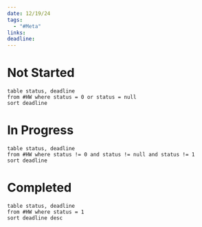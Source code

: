 ```yaml
---
date: 12/19/24
tags:
  - "#Meta"
links: 
deadline:
---
```

# Not Started
```dataview
table status, deadline
from #HW where status = 0 or status = null
sort deadline
```
# In Progress
```dataview
table status, deadline
from #HW where status != 0 and status != null and status != 1
sort deadline
```
# Completed
```dataview
table status, deadline
from #HW where status = 1
sort deadline desc
```

